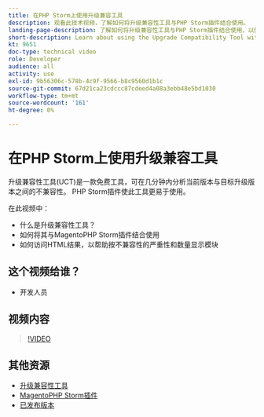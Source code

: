 ```yaml
---
title: 在PHP Storm上使用升级兼容工具
description: 观看此技术视频，了解如何将升级兼容性工具与PHP Storm插件结合使用。
landing-page-description: 了解如何将升级兼容性工具与PHP Storm插件结合使用，以便轻松识别和解决不兼容问题。
short-description: Learn about using the Upgrade Compatibility Tool with the PHP Storm plugin that makes it easy to identify and address incompatibilities.
kt: 9651
doc-type: technical video
role: Developer
audience: all
activity: use
exl-id: 9b56306c-578b-4c9f-9566-b8c9560d1b1c
source-git-commit: 67d21ca23cdccc87cdeed4a08a3ebb48e5bd1030
workflow-type: tm+mt
source-wordcount: '161'
ht-degree: 0%

---
```


# 在PHP Storm上使用升级兼容工具

升级兼容性工具(UCT)是一款免费工具，可在几分钟内分析当前版本与目标升级版本之间的不兼容性。 PHP Storm插件使此工具更易于使用。

在此视频中：

- 什么是升级兼容性工具？
- 如何将其与MagentoPHP Storm插件结合使用
- 如何访问HTML结果，以帮助按不兼容性的严重性和数量显示模块

## 这个视频给谁？

- 开发人员

## 视频内容

>[!VIDEO](https://video.tv.adobe.com/v/340150?quality=12&learn=on)

## 其他资源

- [升级兼容性工具](https://experienceleague.adobe.com/docs/commerce-operations/upgrade-guide/upgrade-compatibility-tool/overview.html)
- [MagentoPHP Storm插件](https://plugins.jetbrains.com/plugin/8024-magento-phpstorm)
- [已发布版本](https://experienceleague.adobe.com/docs/commerce-operations/release/versions.html)
